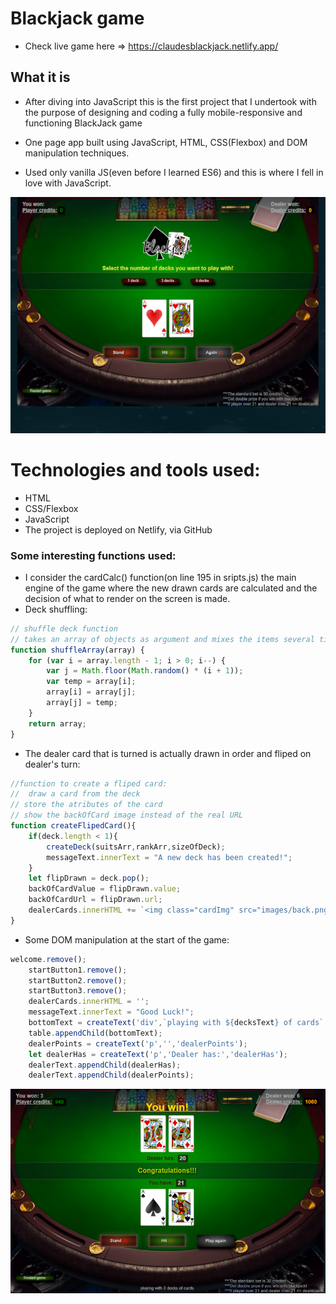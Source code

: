 
# Blackjack game

- Check live game here => https://claudesblackjack.netlify.app/


## What it is

- After diving into JavaScript this is the first project that I undertook with the purpose of designing and coding a fully mobile-responsive and functioning BlackJack game

- One page app built using JavaScript, HTML, CSS(Flexbox) and DOM manipulation techniques.
- Used only vanilla JS(even before I learned ES6) and this is where I fell in love with JavaScript.

![Image of Blackjack](images/blackjack.png)

# Technologies and tools used:
- HTML 
- CSS/Flexbox 
- JavaScript
- The project is deployed on Netlify, via GitHub


### Some interesting functions used:

- I consider the cardCalc() function(on line 195 in sripts.js) the main engine of the game where the new drawn cards are calculated and the decision of what to render on the screen is made.
- Deck shuffling:

```javascript
// shuffle deck function
// takes an array of objects as argument and mixes the items several time
function shuffleArray(array) {
    for (var i = array.length - 1; i > 0; i--) {
        var j = Math.floor(Math.random() * (i + 1));
        var temp = array[i];
        array[i] = array[j];
        array[j] = temp;
    }
    return array;
}
```
- The dealer card that is turned is actually drawn in order and fliped on dealer's turn:
```javascript
//function to create a fliped card:
//  draw a card from the deck
// store the atributes of the card
// show the backOfCard image instead of the real URL
function createFlipedCard(){
    if(deck.length < 1){
        createDeck(suitsArr,rankArr,sizeOfDeck);
        messageText.innerText = "A new deck has been created!";
    }
    let flipDrawn = deck.pop();
    backOfCardValue = flipDrawn.value;
    backOfCardUrl = flipDrawn.url;
    dealerCards.innerHTML += `<img class="cardImg" src="images/back.png" alt="">`;
}
```

- Some DOM manipulation at the start of the game:
```javascript
welcome.remove();
    startButton1.remove();
    startButton2.remove();
    startButton3.remove();
    dealerCards.innerHTML = '';
    messageText.innerText = "Good Luck!";
    bottomText = createText('div',`playing with ${decksText} of cards`,'bottom2');
    table.appendChild(bottomText);
    dealerPoints = createText('p','','dealerPoints');
    let dealerHas = createText('p','Dealer has:','dealerHas');
    dealerText.appendChild(dealerHas);
    dealerText.appendChild(dealerPoints);
```


![blackjack demo](images/snipp.png)